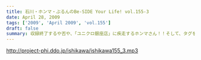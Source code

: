 ```yaml
---
title: 石川・ホンマ・ぶるんのBe-SIDE Your Life! vol.155-3
date: April 28, 2009
tags: ['2009', 'April 2009', 'vol.155']
draft: false
summary: 収録終了するや否や、「ユニクロ銀座店」に疾走するホンマさん！！そして、タグをギラギラにつけてスタジオに帰還・・・経済的には大変だったようです。ただ足下は、「細めなスニーカー」のままでしたが。NAMAE
---
```


http://project-phi.ddo.jp/ishikawa/ishikawa155_3.mp3